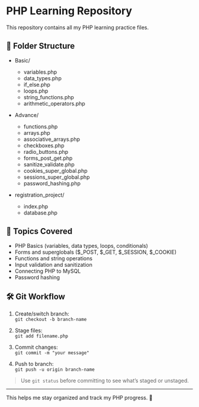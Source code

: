 # PHP Learning Repository

This repository contains all my PHP learning practice files.

## 📁 Folder Structure

- Basic/
  - variables.php
  - data_types.php
  - if_else.php
  - loops.php
  - string_functions.php
  - arithmetic_operators.php

- Advance/
  - functions.php
  - arrays.php
  - associative_arrays.php
  - checkboxes.php
  - radio_buttons.php
  - forms_post_get.php
  - sanitize_validate.php
  - cookies_super_global.php
  - sessions_super_global.php
  - password_hashing.php

- registration_project/
  - index.php
  - database.php

## 🧠 Topics Covered

- PHP Basics (variables, data types, loops, conditionals)
- Forms and superglobals ($_POST, $_GET, $_SESSION, $_COOKIE)
- Functions and string operations
- Input validation and sanitization
- Connecting PHP to MySQL
- Password hashing

## 🛠 Git Workflow

1. Create/switch branch:  
   `git checkout -b branch-name`

2. Stage files:  
   `git add filename.php`

3. Commit changes:  
   `git commit -m "your message"`

4. Push to branch:  
   `git push -u origin branch-name`

> Use `git status` before committing to see what’s staged or unstaged.

---

This helps me stay organized and track my PHP progress. 🚀
